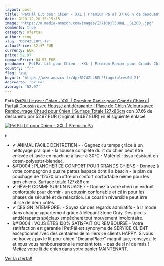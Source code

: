 ```yaml
---
layout: post
title: 'PetPäl Lit pour Chien - XXL | Premium Pa al 37.66 % de descuento'
date: 2020-12-20 15:15:15
image: 'https://m.media-amazon.com/images/I/51Opjl5UUaL._SL200_.jpg'
comments: true
category: ofertas
author: ring
slug: 'B074ZLL8FL-fr'
actualPrice: 52.97 EUR
currency: EUR
price: 52.97
comparePrice: 84.97 EUR
prodname: 'PetPäl Lit pour Chien - XXL | Premium Panier pour Grands Chiens | Parfait Coussin avec Housse antidérapante | Place de Chien Velours avec Rembourrage Chaud pour Chien | Surface Totale 127x86cm'
country: 'fr'
flag: '🇫🇷'
buyurl: 'https://www.amazon.fr/dp/B074ZLL8FL/?tag=tolees0d-21'
descuento: '37.66'
average: '52.97'
---
```


Está [PetPäl Lit pour Chien - XXL | Premium Panier pour Grands Chiens | Parfait Coussin avec Housse antidérapante | Place de Chien Velours avec Rembourrage Chaud pour Chien | Surface Totale 127x86cm](https://www.amazon.fr/dp/B074ZLL8FL/?tag=tolees0d-21) con 37.66 de descuento por 52.97 EUR (original: 84.97 EUR) en el siguiente enlace!

[![PetPäl Lit pour Chien - XXL | Premium Pa](https://m.media-amazon.com/images/I/51Opjl5UUaL._SL200_.jpg)](https://www.amazon.fr/dp/B074ZLL8FL/?tag=tolees0d-21)

ℹ️:

- ✔ ANIMAL FACILE DENTRETIEN - - Gagnez du temps grâce à un nettoyage pratique - la housse complète du lit du chien peut être enlevée et lavée en machine à laver à 30°C - Matériel : tissu résistant en coton-polyester-blended.
- &#10004 ; PLANCHER DE CONFORT POUR GRANDS CHIENS - Donnez à votre compagnon à quatre pattes lespace dont il a besoin - le plan de couchage de 112x70 cm offre un confort confortable même pour les gros chiens. Surface totale 127x86 cm
- ✔ RÊVER COMME SUR UN NUAGE 7 - Donnez à votre chéri un endroit confortable pour dormir - un coussin confortable et câlin pour les phases de sécurité et de relaxation. Le coussin réversible peut être utilisé de deux côtés.
- ✔ DESIGN INTEMPOREL - Soyez sûr des regards admiratifs - à la mode dans chaque appartement grâce à lélégant Stone Gray. Des picots antidérapants spéciaux empêchent tout mouvement involontaire.
- &#10004 ; VOUS ÊTES 100% SATISFAIT OU REMBOURSÉ - Votre satisfaction est garantie ! PetPäl est synonyme de SERVICE CLIENT exceptionnel avec des centaines de milliers de clients HAPPY. Si vous ne trouvez pas le lit pour chien "DreamyPlace" magnifique, renvoyez-le et nous vous rembourserons le montant total - pas de si ni de mais ! Mettez votre lit de chien dans votre panier MAINTENANT.

[Ver la oferta!!](https://www.amazon.fr/dp/B074ZLL8FL/?tag=tolees0d-21)

